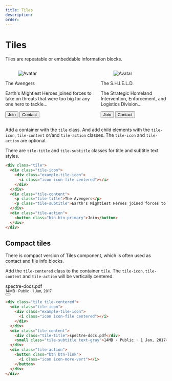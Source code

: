 ```yaml
---
title: Tiles
description: 
order: 
---
```


# Tiles

Tiles are repeatable or embeddable information blocks.

 
<div class="docs-demo columns">
  <div class="column col-9 col-sm-12">
    <div class="tile">
      <div class="tile-icon">
        <figure class="avatar avatar-lg"><img src="/img/avatar-3.png" alt="Avatar"></figure>
      </div>
      <div class="tile-content">
        <p class="tile-title">The Avengers</p>
        <p class="tile-subtitle">Earth's Mightiest Heroes joined forces to take on threats that were too big for any one hero to tackle...</p>
      </div>
      <div class="tile-action">
        <button class="btn btn-primary">Join</button>
        <button class="btn">Contact</button>
      </div>
    </div>
  </div>
  <div class="column col-9 col-sm-12">
    <div class="tile">
      <div class="tile-icon">
        <figure class="avatar avatar-lg"><img src="/img/avatar-2.png" alt="Avatar"></figure>
      </div>
      <div class="tile-content">
        <p class="tile-title">The S.H.I.E.L.D.</p>
        <p class="tile-subtitle">The Strategic Homeland Intervention, Enforcement, and Logistics Division...</p>
        <p>
          <button class="btn btn-primary btn-sm">Join</button>
          <button class="btn btn-sm">Contact</button>
        </p>
      </div>
    </div>
  </div>
</div>

Add a container with the `tile` class. And add child elements with the `tile-icon`, `tile-content` or/and `tile-action` classes. The `tile-icon` and `tile-action` are optional.

There are `tile-title` and `tile-subtitle` classes for title and subtitle text styles.

```html
<div class="tile">
  <div class="tile-icon">
    <div class="example-tile-icon">
      <i class="icon icon-file centered"></i>
    </div>
  </div>
  <div class="tile-content">
    <p class="tile-title">The Avengers</p>
    <p class="tile-subtitle">Earth's Mightiest Heroes joined forces to take on threats that were too big for any one hero to tackle...</p>
  </div>
  <div class="tile-action">
    <button class="btn btn-primary">Join</button>
  </div>
</div>

```

## Compact tiles

There is compact version of Tiles component, which is often used as contact and file info blocks.

Add the `tile-centered` class to the container `tile`. The `tile-icon`, `tile-content` and `tile-action` will be vertically centered.

 
<div class="docs-demo columns">
  <div class="column col-6 col-md-9 col-xs-12">
    <div class="tile tile-centered">
      <div class="tile-icon">
        <div class="example-tile-icon"><i class="icon icon-mail centered"></i></div>
      </div>
      <div class="tile-content">
        <div class="tile-title">spectre-docs.pdf</div><small class="tile-subtitle text-gray">14MB · Public · 1 Jan, 2017</small>
      </div>
      <div class="tile-action">
        <button class="btn btn-link btn-action"><i class="icon icon-more-vert"></i></button>
      </div>
    </div>
  </div>
</div>

```html
<div class="tile tile-centered">
  <div class="tile-icon">
    <div class="example-tile-icon">
      <i class="icon icon-file centered"></i>
    </div>
  </div>
  <div class="tile-content">
    <div class="tile-title">spectre-docs.pdf</div>
    <small class="tile-subtitle text-gray">14MB · Public · 1 Jan, 2017</small>
  </div>
  <div class="tile-action">
    <button class="btn btn-link">
      <i class="icon icon-more-vert"></i>
    </button>
  </div>
</div>
```